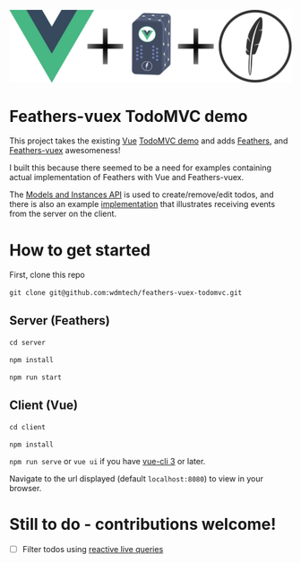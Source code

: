 ![logo.png](logo.png)

# Feathers-vuex TodoMVC demo

This project takes the existing [Vue](https://vuejs.org) [TodoMVC demo](https://vuejs.org/v2/examples/todomvc.html) and adds [Feathers](https://featherjs.com), and [Feathers-vuex](https://feathers-plus.github.io/v1/feathers-vuex) awesomeness!

I built this because there seemed to be a need for examples containing actual implementation of Feathers with Vue and Feathers-vuex.

The [Models and Instances API](https://feathers-plus.github.io/v1/feathers-vuex/model-classes.html) is used to create/remove/edit todos, and there is also an example [implementation](https://github.com/wdmtech/feathers-vuex-todomvc/blob/master/client/src/mixins/TodosMixin.js) that illustrates receiving events from the server on the client.  

# How to get started

First, clone this repo

`git clone git@github.com:wdmtech/feathers-vuex-todomvc.git`

## Server (Feathers)

`cd server`

`npm install`

`npm run start`

## Client (Vue)

`cd client`

`npm install`

`npm run serve` or `vue ui` if you have [vue-cli 3](https://cli.vuejs.org/) or later.

Navigate to the url displayed (default `localhost:8080`) to view in your browser.

# Still to do - contributions welcome!

- [ ] Filter todos using [reactive live queries](https://feathers-plus.github.io/v1/feathers-vuex/common-patterns.html#Reactive-Lists-with-Live-Queries)
